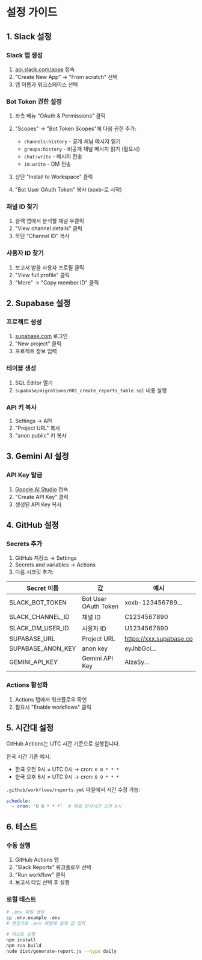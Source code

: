 # 설정 가이드

## 1. Slack 설정

### Slack 앱 생성
1. [api.slack.com/apps](https://api.slack.com/apps) 접속
2. "Create New App" → "From scratch" 선택
3. 앱 이름과 워크스페이스 선택

### Bot Token 권한 설정
1. 좌측 메뉴 "OAuth & Permissions" 클릭
2. "Scopes" → "Bot Token Scopes"에 다음 권한 추가:
   - `channels:history` - 공개 채널 메시지 읽기
   - `groups:history` - 비공개 채널 메시지 읽기 (필요시)
   - `chat:write` - 메시지 전송
   - `im:write` - DM 전송

3. 상단 "Install to Workspace" 클릭
4. "Bot User OAuth Token" 복사 (xoxb-로 시작)

### 채널 ID 찾기
1. 슬랙 앱에서 분석할 채널 우클릭
2. "View channel details" 클릭
3. 하단 "Channel ID" 복사

### 사용자 ID 찾기
1. 보고서 받을 사용자 프로필 클릭
2. "View full profile" 클릭
3. "More" → "Copy member ID" 클릭

## 2. Supabase 설정

### 프로젝트 생성
1. [supabase.com](https://supabase.com) 로그인
2. "New project" 클릭
3. 프로젝트 정보 입력

### 테이블 생성
1. SQL Editor 열기
2. `supabase/migrations/001_create_reports_table.sql` 내용 실행

### API 키 복사
1. Settings → API
2. "Project URL" 복사
3. "anon public" 키 복사

## 3. Gemini AI 설정

### API Key 발급
1. [Google AI Studio](https://makersuite.google.com/app/apikey) 접속
2. "Create API Key" 클릭
3. 생성된 API Key 복사

## 4. GitHub 설정

### Secrets 추가
1. GitHub 저장소 → Settings
2. Secrets and variables → Actions
3. 다음 시크릿 추가:

| Secret 이름 | 값 | 예시 |
|------------|-----|-----|
| SLACK_BOT_TOKEN | Bot User OAuth Token | xoxb-123456789... |
| SLACK_CHANNEL_ID | 채널 ID | C1234567890 |
| SLACK_DM_USER_ID | 사용자 ID | U1234567890 |
| SUPABASE_URL | Project URL | https://xxx.supabase.co |
| SUPABASE_ANON_KEY | anon key | eyJhbGci... |
| GEMINI_API_KEY | Gemini API Key | AIzaSy... |

### Actions 활성화
1. Actions 탭에서 워크플로우 확인
2. 필요시 "Enable workflows" 클릭

## 5. 시간대 설정

GitHub Actions는 UTC 시간 기준으로 실행됩니다.

한국 시간 기준 예시:
- 한국 오전 9시 = UTC 0시 → cron: `0 0 * * *`
- 한국 오후 6시 = UTC 9시 → cron: `0 9 * * *`

`.github/workflows/reports.yml` 파일에서 시간 수정 가능:

```yaml
schedule:
  - cron: '0 0 * * *'  # 매일 한국시간 오전 9시
```

## 6. 테스트

### 수동 실행
1. GitHub Actions 탭
2. "Slack Reports" 워크플로우 선택
3. "Run workflow" 클릭
4. 보고서 타입 선택 후 실행

### 로컬 테스트
```bash
# .env 파일 생성
cp .env.example .env
# 편집기로 .env 파일에 실제 값 입력

# 테스트 실행
npm install
npm run build
node dist/generate-report.js --type daily
```